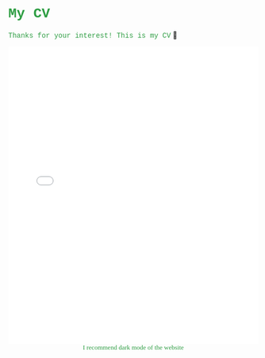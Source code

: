 # <font face="'Consolas', 'Menlo', 'Courier New'" color=#2f9e44>**My CV**</font>

<font face="'Consolas', 'Menlo', 'Courier New'" color=#2f9e44>Thanks for your interest! This is my CV</font> 🫡

<embed src="kf-cv.pdf" type="application/pdf" width="100%" height="600px" />

<div style="text-align: center;">
    <font face="'Consolas', 'Menlo', 'Courier New'" color=#2f9e44 id="lastUpdated"></font>
    <font face="'Consolas', 'Menlo'" color=#2f9e44 size=2>I recommend dark mode of the website</font>
</div>
<script>
    // Set the last updated date
    document.addEventListener('DOMContentLoaded', function() {
        var metaTag = document.querySelector('meta[name="docbuild:last-update"]');
        if (metaTag) {
            var buildDate = metaTag.getAttribute('content');
            var lastUpdatedElement = document.getElementById('lastUpdated');
            lastUpdatedElement.textContent = 'Last updated: ' + buildDate;
        }
    });
</script>